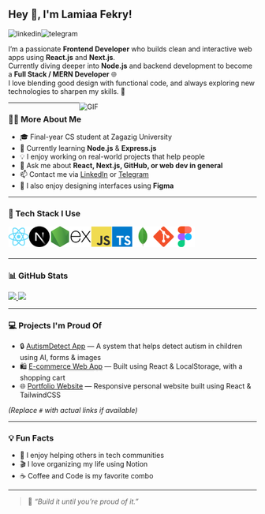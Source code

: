 ## Hey 👋, I'm Lamiaa Fekry!
<a href="https://www.linkedin.com/in/lamiaa-fekry"><img align='left' alt="linkedin" src="https://raw.githubusercontent.com/rahul-jha98/rahul-jha98/561d474902b59c7429ec22bb73e225696c27b202/assets/linkedin.svg" height='18px'/></a>
<a href="https://t.me/lamiaafekry"><img align='left' alt="telegram" src="https://img.shields.io/badge/Telegram-2CA5E0?style=flat&logo=telegram&logoColor=white" height='18px'/></a>

<br/>

I’m a passionate **Frontend Developer** who builds clean and interactive web apps using **React.js** and **Next.js**.  
Currently diving deeper into **Node.js** and backend development to become a **Full Stack / MERN Developer** 🌐  
I love blending good design with functional code, and always exploring new technologies to sharpen my skills. 🎯

<img align="right" alt="GIF" src="https://raw.githubusercontent.com/rahul-jha98/rahul-jha98/main/techstack.gif" width="360px"/>

---

### 👩‍💻 More About Me

- 🎓 Final-year CS student at Zagazig University  
- 🚀 Currently learning **Node.js** & **Express.js**
- 💡 I enjoy working on real-world projects that help people
- 💬 Ask me about **React, Next.js, GitHub, or web dev in general**
- 📫 Contact me via [LinkedIn](https://www.linkedin.com/in/lamiaa-fekry) or [Telegram](https://t.me/lamiaafekry)
- 🎨 I also enjoy designing interfaces using **Figma**

---

### 🔧 Tech Stack I Use

<a href="https://reactjs.org/"><img align="left" alt="React" height="42px" src="https://raw.githubusercontent.com/devicons/devicon/master/icons/react/react-original.svg" /></a>
<a href="https://nextjs.org/"><img align="left" alt="Next.js" height="42px" src="https://raw.githubusercontent.com/devicons/devicon/master/icons/nextjs/nextjs-original.svg" /></a>
<a href="https://nodejs.org"><img align="left" alt="Node.js" height="42px" src="https://raw.githubusercontent.com/devicons/devicon/master/icons/nodejs/nodejs-original.svg" /></a>
<a href="https://expressjs.com/"><img align="left" alt="Express" height="42px" src="https://raw.githubusercontent.com/devicons/devicon/master/icons/express/express-original.svg" /></a>
<a href="https://www.javascript.com/"><img align="left" alt="JavaScript" height="42px" src="https://raw.githubusercontent.com/devicons/devicon/master/icons/javascript/javascript-original.svg" /></a>
<a href="https://www.typescriptlang.org/"><img align="left" alt="TypeScript" height="42px" src="https://raw.githubusercontent.com/devicons/devicon/master/icons/typescript/typescript-original.svg" /></a>
<a href="https://www.mongodb.com/"><img align="left" alt="MongoDB" height="42px" src="https://raw.githubusercontent.com/devicons/devicon/master/icons/mongodb/mongodb-original.svg" /></a>
<a href="https://git-scm.com/"><img align="left" alt="Git" height="42px" src="https://raw.githubusercontent.com/devicons/devicon/master/icons/git/git-original.svg" /></a>
<a href="https://figma.com"><img align="left" alt="Figma" height="42px" src="https://raw.githubusercontent.com/devicons/devicon/master/icons/figma/figma-original.svg" /></a>

<br><br><br>

---

### 📊 GitHub Stats

<a href="https://github.com/LamiaaFekry">
  <img width="48%" src="https://github-readme-stats.vercel.app/api?username=LamiaaFekry&show_icons=true&theme=radical" />
  <img width="48%" src="https://github-readme-stats.vercel.app/api/top-langs/?username=LamiaaFekry&layout=compact&theme=radical" />
</a>

---

### 💻 Projects I'm Proud Of

- 🔒 [AutismDetect App](#) — A system that helps detect autism in children using AI, forms & images
- 🛍️ [E-commerce Web App](#) — Built using React & LocalStorage, with a shopping cart
- 🌐 [Portfolio Website](#) — Responsive personal website built using React & TailwindCSS

_(Replace `#` with actual links if available)_

---

### 💡 Fun Facts

- 🧕 I enjoy helping others in tech communities  
- 🎬 I love organizing my life using Notion  
- ☕ Coffee and Code is my favorite combo

---

> 💫 *“Build it until you’re proud of it.”*

